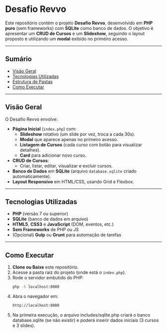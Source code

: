 # Desafio Revvo

Este repositório contém o projeto **Desafio Revvo**, desenvolvido em **PHP puro** (sem frameworks) com **SQLite** como banco de dados. O objetivo é apresentar um **CRUD de Cursos** e um **Slideshow**, seguindo o layout proposto e utilizando um **modal** exibido no primeiro acesso.

---

## Sumário

- [Visão Geral](#visão-geral)
- [Tecnologias Utilizadas](#tecnologias-utilizadas)
- [Estrutura de Pastas](#estrutura-de-pastas)
- [Como Executar](#como-executar)

---

## Visão Geral

O Desafio Revvo envolve:
- **Página Inicial** (`index.php`) com:
  - **Slideshow** rotativo (um slide por vez, troca a cada 30s).
  - **Modal** que aparece apenas no primeiro acesso.
  - **Listagem de Cursos** (cada curso com botão para visualizar detalhes).
  - **Card** para adicionar novo curso.
- **CRUD de Cursos**:
  - Criar, listar, editar, visualizar e excluir cursos.
- **Banco de Dados** em **SQLite** (arquivo `database.sqlite` criado automaticamente).
- **Layout Responsivo** em HTML/CSS, usando Grid e Flexbox.

---

## Tecnologias Utilizadas

- **PHP** (versão 7 ou superior)
- **SQLite** (banco de dados em arquivo)
- **HTML5**, **CSS3** e **JavaScript** (DOM, eventos, etc.)
- **Sem Frameworks** de PHP ou JS
- (Opcional) **Gulp** ou **Grunt** para automação de tarefas

---

## Como Executar

1. **Clone ou Baixe** este repositório.
2. Acesse a pasta raiz do projeto (onde está o `index.php`).
3. Rode o servidor embutido do PHP:
   ```bash
   php -S localhost:8080
   ```
4. Abra o navegador em:
    ```bash
    http://localhost:8080
    ```
5. Na primeira execução, o arquivo includes/sqlite.php criará o banco database.sqlite (se não existir) e poderá inserir dados iniciais (3 cursos e 3 slides).

